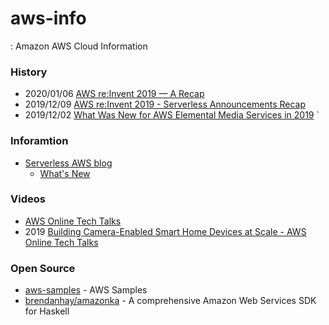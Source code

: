 # aws-info
: Amazon AWS Cloud Information



### History
- 2020/01/06 [AWS re:Invent 2019 — A Recap](https://medium.com/@piyushj02/aws-re-invent-2019-a-recap-a8d62978c82a)
- 2019/12/09 [AWS re:Invent 2019 - Serverless Announcements Recap](https://dashbird.io/blog/aws-reinvent-2019-serverless-announcements-recap/)
- 2019/12/02 [What Was New for AWS Elemental Media Services in 2019](https://aws.amazon.com/ko/blogs/media/what-was-new-for-aws-elemental-media-services-in-2019/)
`


### Inforamtion
- [Serverless AWS blog](https://marek.rocks/)
    - [What's New](https://marek.rocks/whats-new)

### Videos
- [AWS Online Tech Talks](https://www.youtube.com/channel/UCT-nPlVzJI-ccQXlxjSvJmw)
- 2019 [Building Camera-Enabled Smart Home Devices at Scale - AWS Online Tech Talks](https://www.youtube.com/watch?v=Qg5xZdtJFwk)


### Open Source
- [aws-samples](https://github.com/aws-samples) - AWS Samples
- [brendanhay/amazonka](https://github.com/brendanhay/amazonka) - A comprehensive Amazon Web Services SDK for Haskell
